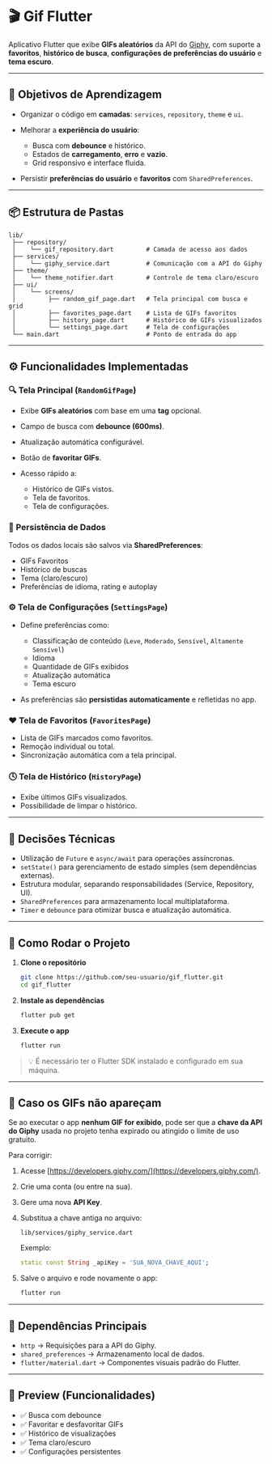 # 🎬 Gif Flutter

Aplicativo Flutter que exibe **GIFs aleatórios** da API do [Giphy](https://developers.giphy.com/), com suporte a **favoritos**, **histórico de busca**, **configurações de preferências do usuário** e **tema escuro**.

---

## 🎯 Objetivos de Aprendizagem

* Organizar o código em **camadas**: `services`, `repository`, `theme` e `ui`.
* Melhorar a **experiência do usuário**:

  * Busca com **debounce** e histórico.
  * Estados de **carregamento**, **erro** e **vazio**.
  * Grid responsivo e interface fluida.
* Persistir **preferências do usuário** e **favoritos** com `SharedPreferences`.

---

## 📦 Estrutura de Pastas

```
lib/
 ├── repository/
 │    └── gif_repository.dart         # Camada de acesso aos dados
 ├── services/
 │    └── giphy_service.dart          # Comunicação com a API do Giphy
 ├── theme/
 │    └── theme_notifier.dart         # Controle de tema claro/escuro
 ├── ui/
 │    └── screens/
 │         ├── random_gif_page.dart   # Tela principal com busca e grid
 │         ├── favorites_page.dart    # Lista de GIFs favoritos
 │         ├── history_page.dart      # Histórico de GIFs visualizados
 │         └── settings_page.dart     # Tela de configurações
 └── main.dart                        # Ponto de entrada do app
```

---

## ⚙️ Funcionalidades Implementadas

### 🔍 Tela Principal (`RandomGifPage`)

* Exibe **GIFs aleatórios** com base em uma **tag** opcional.
* Campo de busca com **debounce (600ms)**.
* Atualização automática configurável.
* Botão de **favoritar GIFs**.
* Acesso rápido a:

  * Histórico de GIFs vistos.
  * Tela de favoritos.
  * Tela de configurações.

### 💾 Persistência de Dados

Todos os dados locais são salvos via **SharedPreferences**:

* GIFs Favoritos
* Histórico de buscas
* Tema (claro/escuro)
* Preferências de idioma, rating e autoplay

### ⚙️ Tela de Configurações (`SettingsPage`)

* Define preferências como:

  * Classificação de conteúdo (`Leve`, `Moderado`, `Sensível`, `Altamente Sensível`)
  * Idioma
  * Quantidade de GIFs exibidos
  * Atualização automática
  * Tema escuro
* As preferências são **persistidas automaticamente** e refletidas no app.

### ❤️ Tela de Favoritos (`FavoritesPage`)

* Lista de GIFs marcados como favoritos.
* Remoção individual ou total.
* Sincronização automática com a tela principal.

### 🕓 Tela de Histórico (`HistoryPage`)

* Exibe últimos GIFs visualizados.
* Possibilidade de limpar o histórico.

---

## 🧠 Decisões Técnicas

* Utilização de `Future` e `async/await` para operações assíncronas.
* `setState()` para gerenciamento de estado simples (sem dependências externas).
* Estrutura modular, separando responsabilidades (Service, Repository, UI).
* `SharedPreferences` para armazenamento local multiplataforma.
* `Timer` e `debounce` para otimizar busca e atualização automática.

---

## 🚀 Como Rodar o Projeto

1. **Clone o repositório**

   ```bash
   git clone https://github.com/seu-usuario/gif_flutter.git
   cd gif_flutter
   ```

2. **Instale as dependências**

   ```bash
   flutter pub get
   ```

3. **Execute o app**

   ```bash
   flutter run
   ```

> 💡 É necessário ter o Flutter SDK instalado e configurado em sua máquina.

---

## 🔑 Caso os GIFs não apareçam

Se ao executar o app **nenhum GIF for exibido**, pode ser que a **chave da API do Giphy** usada no projeto tenha expirado ou atingido o limite de uso gratuito.

Para corrigir:

1. Acesse [https://developers.giphy.com/](https://developers.giphy.com/).
2. Crie uma conta (ou entre na sua).
3. Gere uma nova **API Key**.
4. Substitua a chave antiga no arquivo:

   ```
   lib/services/giphy_service.dart
   ```

   Exemplo:

   ```dart
   static const String _apiKey = 'SUA_NOVA_CHAVE_AQUI';
   ```
5. Salve o arquivo e rode novamente o app:

   ```bash
   flutter run
   ```

---

## 🧩 Dependências Principais

* `http` → Requisições para a API do Giphy.
* `shared_preferences` → Armazenamento local de dados.
* `flutter/material.dart` → Componentes visuais padrão do Flutter.

---

## 📱 Preview (Funcionalidades)

* ✅ Busca com debounce
* ✅ Favoritar e desfavoritar GIFs
* ✅ Histórico de visualizações
* ✅ Tema claro/escuro
* ✅ Configurações persistentes

